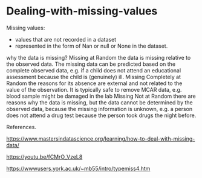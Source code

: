 # Dealing-with-missing-values
Missing values:
- values that are not recorded in a dataset
- represented in the form of Nan or null or None in the dataset.

why the data is missing?
Missing at Random the data is missing relative to the observed data. The missing data can be predicted based on the complete observed data, e.g. if a child does not attend an educational assessment because the child is (genuinely) ill.
Missing Completely at Random the reasons for its absence are external and not related to the value of the observation. It is typically safe to remove MCAR data, e.g. blood sample might be damaged in the lab
Missing Not at Random there are reasons why the data is missing, but the data cannot be determined by the observed data, because the missing information is unknown, e.g. a person does not attend a drug test because the person took drugs the night before.

References.

https://www.mastersindatascience.org/learning/how-to-deal-with-missing-data/

https://youtu.be/fCMrO_VzeL8

https://wwwusers.york.ac.uk/~mb55/intro/typemiss4.htm

